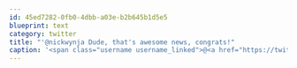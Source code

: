 ```yaml
---
id: 45ed7282-0fb0-4dbb-a03e-b2b645b1d5e5
blueprint: text
category: twitter
title: "'@nickwynja Dude, that's awesome news, congrats!"
caption: '<span class="username username_linked">@<a href="https://twitter.com/nickwynja" title="Nick Wynja">nickwynja</a></span> Dude, that''s awesome news, congrats!'
---
```


